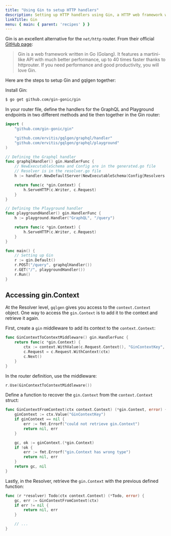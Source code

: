 ```yaml
---
title: "Using Gin to setup HTTP handlers"
description: Setting up HTTP handlers using Gin, a HTTP web framework written in Go.
linkTitle: Gin
menu: { main: { parent: 'recipes' } }
---
```


Gin is an excellent alternative for the `net/http` router. From their official [GitHub page](https://github.com/gin-gonic/gin):

> Gin is a web framework written in Go (Golang). It features a martini-like API with much better performance, up to 40 times faster thanks to httprouter. If you need performance and good productivity, you will love Gin.

Here are the steps to setup Gin and gqlgen together:

Install Gin:
```bash
$ go get github.com/gin-gonic/gin
```

In your router file, define the handlers for the GraphQL and Playground endpoints in two different methods and tie then together in the Gin router:

```go
import (
	"github.com/gin-gonic/gin"

	"github.com/ervitis/gqlgen/graphql/handler"
	"github.com/ervitis/gqlgen/graphql/playground"
)

// Defining the Graphql handler
func graphqlHandler() gin.HandlerFunc {
	// NewExecutableSchema and Config are in the generated.go file
	// Resolver is in the resolver.go file
	h := handler.NewDefaultServer(NewExecutableSchema(Config{Resolvers: &Resolver{}}))

	return func(c *gin.Context) {
		h.ServeHTTP(c.Writer, c.Request)
	}
}

// Defining the Playground handler
func playgroundHandler() gin.HandlerFunc {
	h := playground.Handler("GraphQL", "/query")

	return func(c *gin.Context) {
		h.ServeHTTP(c.Writer, c.Request)
	}
}

func main() {
	// Setting up Gin
	r := gin.Default()
	r.POST("/query", graphqlHandler())
	r.GET("/", playgroundHandler())
	r.Run()
}

```

## Accessing gin.Context
At the Resolver level, `gqlgen` gives you access to the `context.Context` object. One way to access the `gin.Context` is to add it to the context and retrieve it again.

First, create a `gin` middleware to add its context to the `context.Context`:
```go
func GinContextToContextMiddleware() gin.HandlerFunc {
	return func(c *gin.Context) {
		ctx := context.WithValue(c.Request.Context(), "GinContextKey", c)
		c.Request = c.Request.WithContext(ctx)
		c.Next()
	}
}
```

In the router definition, use the middleware:
```go
r.Use(GinContextToContextMiddleware())
```

Define a function to recover the `gin.Context` from the `context.Context` struct:
```go
func GinContextFromContext(ctx context.Context) (*gin.Context, error) {
	ginContext := ctx.Value("GinContextKey")
	if ginContext == nil {
		err := fmt.Errorf("could not retrieve gin.Context")
		return nil, err
	}

	gc, ok := ginContext.(*gin.Context)
	if !ok {
		err := fmt.Errorf("gin.Context has wrong type")
		return nil, err
	}
	return gc, nil
}
```

Lastly, in the Resolver, retrieve the `gin.Context` with the previous defined function:
```go
func (r *resolver) Todo(ctx context.Context) (*Todo, error) {
	gc, err := GinContextFromContext(ctx)
	if err != nil {
		return nil, err
	}

	// ...
}
```

